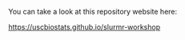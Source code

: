 You can take a look at this repository website here:

https://uscbiostats.github.io/slurmr-workshop


